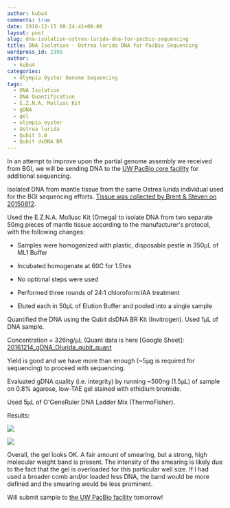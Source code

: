 ```yaml
---
author: kubu4
comments: true
date: 2016-12-15 00:24:41+00:00
layout: post
slug: dna-isolation-ostrea-lurida-dna-for-pacbio-sequencing
title: DNA Isolation - Ostrea lurida DNA for PacBio Sequencing
wordpress_id: 2395
author:
  - kubu4
categories:
  - Olympia Oyster Genome Sequencing
tags:
  - DNA Isolation
  - DNA Quantification
  - E.Z.N.A. Mollusc Kit
  - gDNA
  - gel
  - olympia oyster
  - Ostrea lurida
  - Qubit 3.0
  - Qubit dsDNA BR
---
```


In an attempt to improve upon the partial genome assembly we received from BGI, we will be sending DNA to the [UW PacBio core facility](https://pacbio.gs.washington.edu/) for additional sequencing.

Isolated DNA from mantle tissue from the same Ostrea lurida individual used for the BGI sequencing efforts. [Tissue was collected by Brent & Steven on 20150812](http://onsnetwork.org/halfshell/2015/08/12/another-day-another-species/).

Used the E.Z.N.A. Mollusc Kit (Omega) to isolate DNA from two separate 50mg pieces of mantle tissue according to the manufacturer's protocol, with the following changes:




    
  * Samples were homogenized with plastic, disposable pestle in 350μL of ML1 Buffer

    
  * Incubated homogenate at 60C for 1.5hrs

    
  * No optional steps were used

    
  * Performed three rounds of 24:1 chloroform:IAA treatment

    
  * Eluted each in 50μL of Elution Buffer and pooled into a single sample



Quantified the DNA using the Qubit dsDNA BR Kit (Invitrogen). Used 1μL of DNA sample.

Concentration = 326ng/μL (Quant data is here [Google Sheet]: [20161214_gDNA_Olurida_qubit_quant](https://docs.google.com/spreadsheets/d/1KklkRZYSbHOx6CCIG9thUC5p1e4a8w1NUXKlKzwf1NI/edit?usp=sharing)

Yield is good and we have more than enough (~5μg is required for sequencing) to proceed with sequencing.

Evaluated gDNA quality (i.e. integrity) by running ~500ng (1.5μL) of sample on 0.8% agarose, low-TAE gel stained with ethidium bromide.

Used 5μL of O'GeneRuler DNA Ladder Mix (ThermoFisher).

Results:

[![](https://github.com/sr320/LabDocs/blob/9073dc7caf2dcf40e7739fc7ce9d922b28468dc3/protocols/Commercial_Protocols/ThermoFisher_OgeneRuler_DNA_Ladder_Mix_F100439.jpg?raw=true)](https://github.com/sr320/LabDocs/blob/9073dc7caf2dcf40e7739fc7ce9d922b28468dc3/protocols/Commercial_Protocols/ThermoFisher_OgeneRuler_DNA_Ladder_Mix_F100439.jpg?raw=true)



[![](http://eagle.fish.washington.edu/Arabidopsis/20161214_gel_Oly_gDNA.jpg)](http://eagle.fish.washington.edu/Arabidopsis/20161214_gel_Oly_gDNA.jpg)



Overall, the gel looks OK. A fair amount of smearing, but a strong, high molecular weight band is present. The intensity of the smearing is likely due to the fact that the gel is overloaded for this particular well size. If I had used a broader comb and/or loaded less DNA, the band would be more defined and the smearing would be less prominent.

Will submit sample to [the UW PacBio facility](https://pacbio.gs.washington.edu/) tomorrow!
